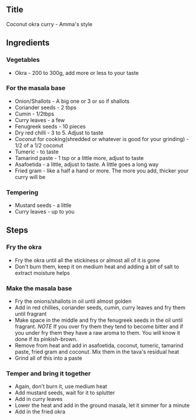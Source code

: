 ## Title 

Coconut okra curry - Amma's style

## Ingredients
### Vegetables
- Okra - 200 to 300g, add more or less to your taste

### For the masala base
- Onion/Shallots - A big one or 3 or so if shallots
- Coriander seeds - 2 tbps
- Cumin - 1/2tbps
- Curry leaves - a few
- Fenugreek seeds - 10 pieces
- Dry red chilli - 3 to 5. Adjust to taste
- Coconut for cooking(shredded or whatever is good for your grinding) - 1/2 of a 1/2 coconut
- Tumeric - to taste
- Tamarind paste - 1 tsp or a little more, adjust to taste
- Asafoetida - a little, adjust to taste. A little goes a long way
- Fried gram - like a half a hand or more. The more you add, thicker your curry will be
### Tempering
- Mustard seeds - a little
- Curry leaves - up to you

## Steps
### Fry the okra
- Fry the okra until all the stickiness or almost all of it is gone
- Don't burn them, keep it on medium heat and adding a bit of salt to extract moisture helps
### Make the masala base
- Fry the onions/shallots in oil until almost golden
- Add in red chillies, coriander seeds, cumin, curry leaves and fry them until fragrant
- Make space in the middle and fry the fenugreek seeds in the oil until fragrant.
*NOTE* If you over fry them they tend to become bitter and if you under fry them they have a raw aroma to them. You will know it done if its pinkish-brown. 
- Remove from heat and add in asafoetida, coconut, tumeric, tamarind paste, fried gram and coconut. Mix them in the tava's residual heat
- Grind all of this into a paste
### Temper and bring it together
- Again, don't burn it, use medium heat
- Add mustard seeds, wait for it to splutter
- Add in curry leaves
- Lower the heat and add in the ground masala, let it simmer for a minute
- Add in the fried okra
